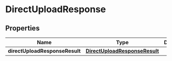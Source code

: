 # DirectUploadResponse

## Properties
Name | Type | Description | Notes
------------ | ------------- | ------------- | -------------
**directUploadResponseResult** | [**DirectUploadResponseResult**](DirectUploadResponseResult.md) |  |  [optional]
